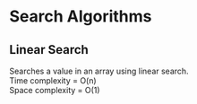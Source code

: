 # Search Algorithms

## Linear Search
Searches a value in an array using linear search.
<br /> Time complexity = O(n)
<br /> Space complexity = O(1)

